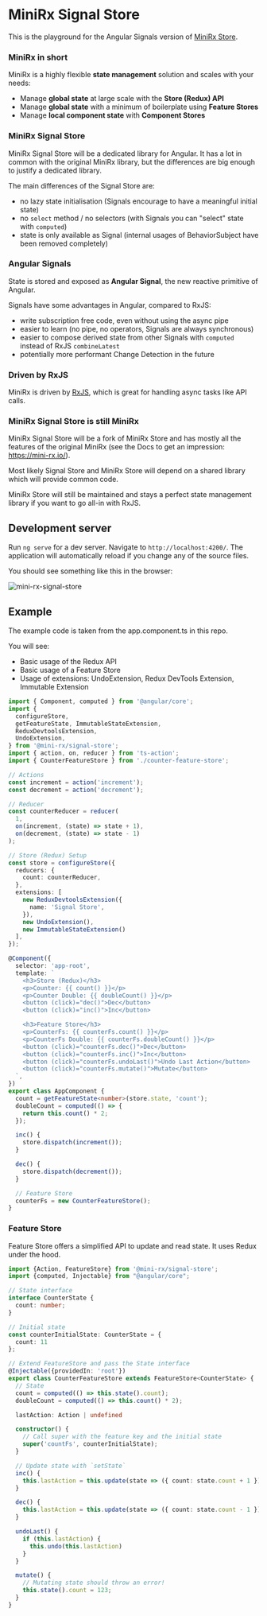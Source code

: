 # MiniRx Signal Store

This is the playground for the Angular Signals version of [MiniRx Store](https://github.com/spierala/mini-rx-store).

### MiniRx in short
MiniRx is a highly flexible **state management** solution and scales with your needs:

* Manage **global state** at large scale with the **Store (Redux) API**
* Manage **global state** with a minimum of boilerplate using **Feature Stores**
* Manage **local component state** with **Component Stores**

### MiniRx Signal Store

MiniRx Signal Store will be a dedicated library for Angular.
It has a lot in common with the original MiniRx library, but the differences are big enough to justify a dedicated library. 

The main differences of the Signal Store are: 
- no lazy state initialisation (Signals encourage to have a meaningful initial state)
- no `select` method / no selectors (with Signals you can "select" state with `computed`)
- state is only available as Signal (internal usages of BehaviorSubject have been removed completely)

### Angular Signals
State is stored and exposed as **Angular Signal**, the new reactive primitive of Angular.

Signals have some advantages in Angular, compared to RxJS:
- write subscription free code, even without using the async pipe
- easier to learn (no pipe, no operators, Signals are always synchronous)
- easier to compose derived state from other Signals with `computed` instead of RxJS `combineLatest`
- potentially more performant Change Detection in the future

### Driven by RxJS
MiniRx is driven by [RxJS](https://rxjs.dev/), which is great for handling async tasks like API calls. 

### MiniRx Signal Store is still MiniRx
MiniRx Signal Store will be a fork of MiniRx Store and has mostly all the features of the original MiniRx (see the Docs to get an impression: https://mini-rx.io/).

Most likely Signal Store and MiniRx Store will depend on a shared library which will provide common code.

MiniRx Store will still be maintained and stays a perfect state management library if you want to go all-in with RxJS. 

## Development server

Run `ng serve` for a dev server. Navigate to `http://localhost:4200/`. The application will automatically reload if you change any of the source files.

You should see something like this in the browser:

![mini-rx-signal-store](https://user-images.githubusercontent.com/1272446/234119525-0d6b5265-4f18-46e2-86a0-92b0e815de90.gif)

## Example

The example code is taken from the app.component.ts in this repo.

You will see:
 - Basic usage of the Redux API
 - Basic usage of a Feature Store
 - Usage of extensions: UndoExtension, Redux DevTools Extension, Immutable Extension

```ts
import { Component, computed } from '@angular/core';
import {
  configureStore,
  getFeatureState, ImmutableStateExtension,
  ReduxDevtoolsExtension,
  UndoExtension,
} from '@mini-rx/signal-store';
import { action, on, reducer } from 'ts-action';
import { CounterFeatureStore } from './counter-feature-store';

// Actions
const increment = action('increment');
const decrement = action('decrement');

// Reducer
const counterReducer = reducer(
  1,
  on(increment, (state) => state + 1),
  on(decrement, (state) => state - 1)
);

// Store (Redux) Setup
const store = configureStore({
  reducers: {
    count: counterReducer,
  },
  extensions: [
    new ReduxDevtoolsExtension({
      name: 'Signal Store',
    }),
    new UndoExtension(),
    new ImmutableStateExtension()
  ],
});

@Component({
  selector: 'app-root',
  template: `
    <h3>Store (Redux)</h3>
    <p>Counter: {{ count() }}</p>
    <p>Counter Double: {{ doubleCount() }}</p>
    <button (click)="dec()">Dec</button>
    <button (click)="inc()">Inc</button>

    <h3>Feature Store</h3>
    <p>CounterFs: {{ counterFs.count() }}</p>
    <p>CounterFs Double: {{ counterFs.doubleCount() }}</p>
    <button (click)="counterFs.dec()">Dec</button>
    <button (click)="counterFs.inc()">Inc</button>
    <button (click)="counterFs.undoLast()">Undo Last Action</button>
    <button (click)="counterFs.mutate()">Mutate</button>
  `,
})
export class AppComponent {
  count = getFeatureState<number>(store.state, 'count');
  doubleCount = computed(() => {
    return this.count() * 2;
  });

  inc() {
    store.dispatch(increment());
  }

  dec() {
    store.dispatch(decrement());
  }

  // Feature Store
  counterFs = new CounterFeatureStore();
}
```

### Feature Store

Feature Store offers a simplified API to update and read state. It uses Redux under the hood.

```ts
import {Action, FeatureStore} from '@mini-rx/signal-store';
import {computed, Injectable} from "@angular/core";

// State interface
interface CounterState {
  count: number;
}

// Initial state
const counterInitialState: CounterState = {
  count: 11
};

// Extend FeatureStore and pass the State interface
@Injectable({providedIn: 'root'})
export class CounterFeatureStore extends FeatureStore<CounterState> {
  // State
  count = computed(() => this.state().count);
  doubleCount = computed(() => this.count() * 2);

  lastAction: Action | undefined

  constructor() {
    // Call super with the feature key and the initial state
    super('countFs', counterInitialState);
  }

  // Update state with `setState`
  inc() {
    this.lastAction = this.update(state => ({ count: state.count + 1 }));
  }

  dec() {
    this.lastAction = this.update(state => ({ count: state.count - 1 }));
  }

  undoLast() {
    if (this.lastAction) {
      this.undo(this.lastAction)
    }
  }

  mutate() {
    // Mutating state should throw an error! 
    this.state().count = 123;
  }
}
```
